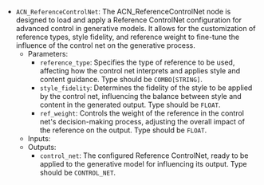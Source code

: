 - `ACN_ReferenceControlNet`: The ACN_ReferenceControlNet node is designed to load and apply a Reference ControlNet configuration for advanced control in generative models. It allows for the customization of reference types, style fidelity, and reference weight to fine-tune the influence of the control net on the generative process.
    - Parameters:
        - `reference_type`: Specifies the type of reference to be used, affecting how the control net interprets and applies style and content guidance. Type should be `COMBO[STRING]`.
        - `style_fidelity`: Determines the fidelity of the style to be applied by the control net, influencing the balance between style and content in the generated output. Type should be `FLOAT`.
        - `ref_weight`: Controls the weight of the reference in the control net's decision-making process, adjusting the overall impact of the reference on the output. Type should be `FLOAT`.
    - Inputs:
    - Outputs:
        - `control_net`: The configured Reference ControlNet, ready to be applied to the generative model for influencing its output. Type should be `CONTROL_NET`.
